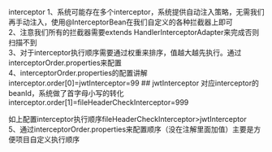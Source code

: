 interceptor
1、系统可能存在多个interceptor，系统提供自动注入策略，无需我们再手动注入，使用@InterceptorBean在我们自定义的各种拦截器上即可  
2、注意我们所有的拦截器需要extends HandlerInterceptorAdapter来完成否则扫描不到  
3、对于interceptor执行顺序需要通过权重来排序，值越大越先执行。通过interceptorOrder.properties来配置  
4、interceptorOrder.properties的配置讲解  
interceptor.order[0]=jwtInterceptor=99  ## jwtInterceptor 对应interceptor的beanId，系统做了首字母小写的转化
interceptor.order[1]=fileHeaderCheckInterceptor=999  

如上配置interceptor执行顺序fileHeaderCheckInterceptor>jwtInterceptor  
5、通过interceptorOrder.properties来配置顺序（没在注解里面加值）主要是方便项目自定义执行顺序

